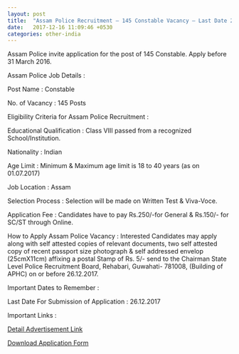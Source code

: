 ```yaml
---
layout: post
title:  "Assam Police Recruitment – 145 Constable Vacancy – Last Date 26 December"
date:   2017-12-16 11:09:46 +0530
categories: other-india
---
```


Assam Police invite application for the post of 145 Constable. Apply before 31 March 2016.

Assam Police Job Details :

Post Name : Constable

No. of Vacancy : 145 Posts

Eligibility Criteria for Assam Police Recruitment :

Educational Qualification : Class VIII passed from a recognized School/Institution.

Nationality : Indian

Age Limit : Minimum & Maximum age limit is 18 to 40 years (as on 01.07.2017)

Job Location : Assam

Selection Process : Selection will be made on Written Test & Viva-Voce.

Application Fee : Candidates have to pay Rs.250/-for  General & Rs.150/- for SC/ST through Online.

How to Apply Assam Police Vacancy : Interested Candidates may apply along with self attested copies of relevant documents, two self attested copy of recent passport size photograph & self addressed envelop (25cmX11cm) affixing a postal Stamp of Rs. 5/- send to the Chairman State Level Police Recruitment Board, Rehabari, Guwahati- 781008, (Building of APHC) on or before 26.12.2017.

Important Dates to Remember :

Last Date For Submission of Application : 26.12.2017

Important Links :

[Detail Advertisement Link]( http://assampolice.gov.in/pdf/recruitment/13122017/advertisement-SPO.pdf)

[Download Application Form](https://www.govrecassam.in/spo/)
